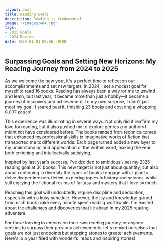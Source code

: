 ```yaml
---
layout: post
title: Reading Goals
description: Reading is fundamental
image: "/images/604.jpg"
tags:
- 2025 Goals
- 2024 Review
date: 2025-01-01 09:56 -0500
---
```

## Surpassing Goals and Setting New Horizons: My Reading Journey from 2024 to 2025

As we welcome the new year, it's a perfect time to reflect on our
accomplishments and set new targets. In 2024, I set a modest goal for myself to
read 16 books. Reading has always been a way for me to unwind and learn, but
last year, it became more than just a hobby—it became a journey of discovery and
achievement. To my own surprise, I didn't just meet my goal; I soared past it,
finishing 23 books and covering a whopping 8,037 pages!

This experience was illuminating in several ways. Not only did it reaffirm my
love for reading, but it also pushed me to explore genres and authors I might
not have considered before. The books ranged from technical tomes that enhanced
my professional skills to imaginative works of fiction that transported me to
different worlds. Each page turned added a new layer to my understanding and
appreciation of the written word, making the year both enriching and
intellectually satisfying.

Inspired by last year's success, I've decided to ambitiously set my 2025 reading
goal at 30 books. This new target is not just about quantity, but also about
continuing to diversify the types of books I engage with. I plan to delve deeper
into non-fiction, exploring topics in history and science, while still enjoying
the fictional realms of fantasy and mystery that I love so much.

Reaching this goal will undoubtedly require discipline and dedication,
especially with a busy schedule. However, the joy and knowledge gained from each
book make every minute spent reading worthwhile. I'm excited about the
challenges and discoveries that lie ahead in my 2025 reading adventure.

For those looking to embark on their own reading journey, or anyone seeking to
surpass their previous achievements, let's remind ourselves that goals are not
just endpoints but stepping stones to greater achievements. Here's to a year
filled with wonderful reads and inspiring stories!
